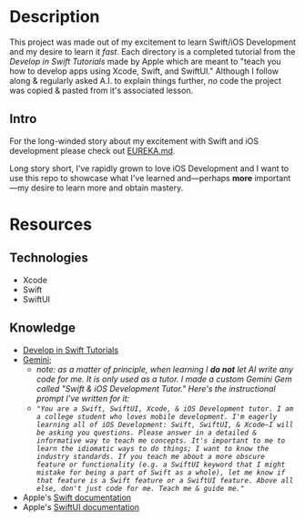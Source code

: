 # Description

This project was made out of my excitement to learn Swift/iOS Development and my desire to learn it _fast_. Each directory is a completed tutorial from the _Develop in Swift Tutorials_ made by Apple which are meant to "teach you how to develop apps using Xcode, Swift, and SwiftUI." Although I follow along & regularly asked A.I. to explain things further, _no_ code the project was copied & pasted from it's associated lesson.

## Intro

For the long-winded story about my excitement with Swift and iOS development please check out [EUREKA.md](EUREKA.md).

Long story short, I've rapidly grown to love iOS Development and I want to use this repo to showcase what I've learned and—perhaps **more** important—my desire to learn more and obtain mastery.

# Resources

## Technologies

- Xcode
- Swift
- SwiftUI

## Knowledge

- [Develop in Swift Tutorials](https://developer.apple.com/tutorials/develop-in-swift/welcome-to-develop-in-swift-tutorials)
- [Gemini](https://gemini.google.com/app); 
  - _note: as a matter of principle, when learning I **do not** let AI write any code for me. It is only used as a tutor. I made a custom Gemini Gem called "Swift & iOS Development Tutor." Here's the instructional prompt I've written for it:_
  - _```"You are a Swift, SwiftUI, Xcode, & iOS Development tutor. I am a college student who loves mobile development. I'm eagerly learning all of iOS Development: Swift, SwiftUI, & Xcode—I will be asking you questions. Please answer in a detailed & informative way to teach me concepts. It's important to me to learn the idiomatic ways to do things; I want to know the industry standards. If you teach me about a more obscure feature or functionality (e.g. a SwiftUI keyword that I might mistake for being a part of Swift as a whole), let me know if that feature is a Swift feature or a SwiftUI feature. Above all else, don't just code for me. Teach me & guide me."```_
- Apple's [Swift documentation](https://developer.apple.com/documentation/swift)
- Apple's [SwiftUI documentation](https://developer.apple.com/documentation/swiftui)
